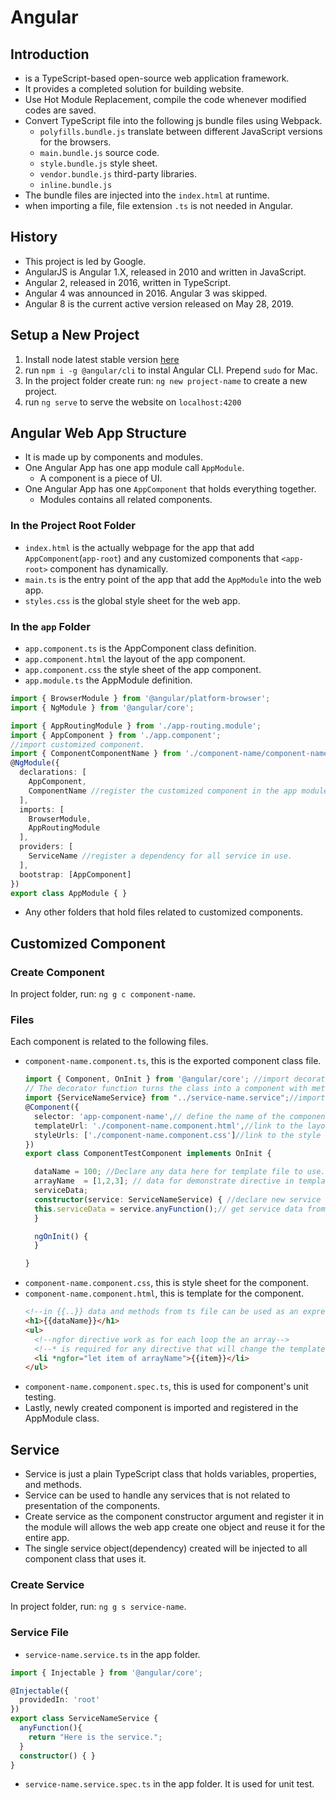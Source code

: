 # Angular

## Introduction
* is a TypeScript-based open-source web application framework.
* It provides a completed solution for building website.
* Use Hot Module Replacement, compile the code whenever modified codes are saved.
* Convert TypeScript file into the following js bundle files using Webpack.
  * ``polyfills.bundle.js`` translate between different JavaScript versions for the browsers.
  * ``main.bundle.js`` source code.
  * ``style.bundle.js`` style sheet.
  * ``vendor.bundle.js`` third-party libraries.
  * ``inline.bundle.js``
* The bundle files are injected into the ``index.html`` at runtime.
* when importing a file, file extension ``.ts`` is not needed in Angular.


## History
* This project is led by Google.
* AngularJS is Angular 1.X, released in 2010 and written in JavaScript.
* Angular 2, released in 2016, written in TypeScript.
* Angular 4 was announced in 2016. Angular 3 was skipped.
* Angular 8 is the current active version released on May 28, 2019.


## Setup a New Project
1. Install node latest stable version [here](https://nodejs.org/en/)
2. run ``npm i -g @angular/cli`` to instal Angular CLI. Prepend ``sudo`` for Mac.
3. In the project folder create run: ``ng new project-name`` to create a new project.
4. run ``ng serve`` to serve the website on ``localhost:4200``

## Angular Web App Structure
* It is made up by components and modules.
* One Angular App has one app module call ``AppModule``.
  * A component is a piece of UI.
* One Angular App has one ``AppComponent`` that holds everything together.
  * Modules contains all related components.

### In the Project Root Folder
* ``index.html`` is the actually webpage for the app that add ``AppComponent``(``app-root``) and any customized components that ``<app-root>`` component has dynamically.
* ``main.ts`` is the entry point of the app that add the ``AppModule`` into the web app.
* ``styles.css`` is the global style sheet for the web app.

### In the ``app`` Folder
* ``app.component.ts`` is the AppComponent class definition.
* ``app.component.html`` the layout of the app component.
* ``app.component.css`` the style sheet of the app component.
* ``app.module.ts`` the AppModule definition.
```typescript
import { BrowserModule } from '@angular/platform-browser';
import { NgModule } from '@angular/core';

import { AppRoutingModule } from './app-routing.module';
import { AppComponent } from './app.component';
//import customized component.
import { ComponentComponentName } from './component-name/component-name.component';
@NgModule({
  declarations: [
    AppComponent,
    ComponentName //register the customized component in the app module.
  ],
  imports: [
    BrowserModule,
    AppRoutingModule
  ],
  providers: [
    ServiceName //register a dependency for all service in use.
  ],
  bootstrap: [AppComponent]
})
export class AppModule { }
```
* Any other folders that hold files related to customized components.

## Customized Component
### Create Component
In project folder, run: ``ng g c component-name``.

### Files
Each component is related to the following files.
* ``component-name.component.ts``, this is the exported component class file.
  ```typescript
  import { Component, OnInit } from '@angular/core'; //import decorator.
  // The decorator function turns the class into a component with meta data.
  import {ServiceNameService} from "../service-name.service";//import service
  @Component({
    selector: 'app-component-name',// define the name of the component tag in app component html file.
    templateUrl: './component-name.component.html',//link to the layout of the component.
    styleUrls: ['./component-name.component.css']//link to the style sheet of the component.
  })
  export class ComponentTestComponent implements OnInit {

    dataName = 100; //Declare any data here for template file to use.
    arrayName  = [1,2,3]; // data for demonstrate directive in template.
    serviceData;
    constructor(service: ServiceNameService) { //declare new service object and pass it as an argument.
    this.serviceData = service.anyFunction();// get service data from service method.
    }

    ngOnInit() {
    }

  }
  ```
* ``component-name.component.css``, this is style sheet for the component.
* ``component-name.component.html``, this is template for the component.
  ```html
  <!--in {{..}} data and methods from ts file can be used as an expression.-->
  <h1>{{dataName}}</h1>
  <ul>
    <!--ngfor directive work as for each loop the an array-->
    <!--* is required for any directive that will change the template structure-->
    <li *ngfor="let item of arrayName">{{item}}</li>
  </ul>
  ```
* ``component-name.component.spec.ts``, this is used for component's unit testing.
* Lastly, newly created component is imported and registered in the AppModule class.

## Service
* Service is just a plain TypeScript class that holds variables, properties, and methods.
* Service can be used to handle any services that is not related to presentation of the components.
* Create service as the component constructor argument and register it in the module will allows the web app create one object and reuse it for the entire app.
* The single service object(dependency) created will be injected to all component class that uses it.

### Create Service
In project folder, run: ``ng g s service-name``.

### Service File
* ``service-name.service.ts`` in the app folder.
```typescript
import { Injectable } from '@angular/core';

@Injectable({
  providedIn: 'root'
})
export class ServiceNameService {
  anyFunction(){
    return "Here is the service.";
  }
  constructor() { }
}
```
* ``service-name.service.spec.ts`` in the app folder. It is used for unit test.
